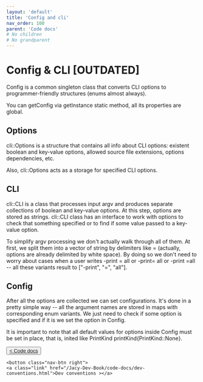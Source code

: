 ```yaml
---
layout: 'default'
title: 'Config and cli'
nav_order: 100
parent: 'Code docs'
# No children
# No grandparent
---
```


# Config & CLI [OUTDATED]

<span class="inline-code line-numbers highlight-jc hljs">Config</span> is a common singleton class that converts CLI options to programmer-friendly structures (<span class="inline-code line-numbers highlight-jc hljs"><span class="hljs-keyword">enum</span></span>s almost
always).

You can get<span class="inline-code line-numbers highlight-jc hljs">Config</span> via <span class="inline-code line-numbers highlight-jc hljs">getInstance</span> static method, all its properties are global.

## Options

<span class="inline-code line-numbers highlight-jc hljs">cli::Options</span> is a structure that contains all info about CLI options: existent boolean and key-value options, allowed
source file extensions, options dependencies, etc.

Also, <span class="inline-code line-numbers highlight-jc hljs">cli::Options</span> acts as a storage for specified CLI options.

## CLI

<span class="inline-code line-numbers highlight-jc hljs">cli::CLI</span> is a class that processes input <span class="inline-code line-numbers highlight-jc hljs">argv</span> and produces separate collections of boolean and key-value options. At
this step, options are stored as strings. <span class="inline-code line-numbers highlight-jc hljs">cli::CLI</span> class has an interface to work with options to check that something
specified or to find if some value passed to a key-value option.

To simplify <span class="inline-code line-numbers highlight-jc hljs">argv</span> processing we don't actually walk through all of them. At first, we split them into a vector of
string by delimiters like <span class="inline-code line-numbers highlight-jc hljs">=</span> (actually, options are already delimited by white space). By doing so we don't need to
worry about cases when a user writes <span class="inline-code line-numbers highlight-jc hljs">-print = all</span> or <span class="inline-code line-numbers highlight-jc hljs">-print= all</span> or <span class="inline-code line-numbers highlight-jc hljs">-print =all</span> -- all these variants result to
<span class="inline-code line-numbers highlight-jc hljs">[<span class="hljs-string">&quot;-print&quot;</span>, <span class="hljs-string">&quot;=&quot;</span>, <span class="hljs-string">&quot;all&quot;</span>]</span>.

## Config

After all the options are collected we can set configurations. It's done in a pretty simple way -- all the argument
names are stored in maps with corresponding enum variants. We just need to check if some option is specified and if it
is we set the option in <span class="inline-code line-numbers highlight-jc hljs">Config</span>.

It is important to note that all default values for options inside <span class="inline-code line-numbers highlight-jc hljs">Config</span> must be set in place, that is, inited like
<span class="inline-code line-numbers highlight-jc hljs">PrintKind printKind{PrintKind::<span class="hljs-literal">None</span>}</span>.
<div class="nav-btn-block">
    <button class="nav-btn left">
    <a class="link" href="/Jacy-Dev-Book/code-docs/index.html">< Code docs</a>
</button>

    <button class="nav-btn right">
    <a class="link" href="/Jacy-Dev-Book/code-docs/dev-conventions.html">Dev conventions ></a>
</button>

</div>
